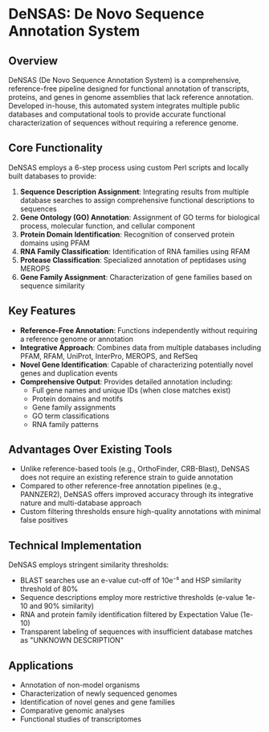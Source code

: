 # DeNSAS: De Novo Sequence Annotation System

## Overview

DeNSAS (De Novo Sequence Annotation System) is a comprehensive, reference-free pipeline designed for functional annotation of transcripts, proteins, and genes in genome assemblies that lack reference annotation. Developed in-house, this automated system integrates multiple public databases and computational tools to provide accurate functional characterization of sequences without requiring a reference genome.

## Core Functionality

DeNSAS employs a 6-step process using custom Perl scripts and locally built databases to provide:

1. **Sequence Description Assignment**: Integrating results from multiple database searches to assign comprehensive functional descriptions to sequences
2. **Gene Ontology (GO) Annotation**: Assignment of GO terms for biological process, molecular function, and cellular component
3. **Protein Domain Identification**: Recognition of conserved protein domains using PFAM
4. **RNA Family Classification**: Identification of RNA families using RFAM
5. **Protease Classification**: Specialized annotation of peptidases using MEROPS
6. **Gene Family Assignment**: Characterization of gene families based on sequence similarity

## Key Features

- **Reference-Free Annotation**: Functions independently without requiring a reference genome or annotation
- **Integrative Approach**: Combines data from multiple databases including PFAM, RFAM, UniProt, InterPro, MEROPS, and RefSeq
- **Novel Gene Identification**: Capable of characterizing potentially novel genes and duplication events
- **Comprehensive Output**: Provides detailed annotation including:
  - Full gene names and unique IDs (when close matches exist)
  - Protein domains and motifs
  - Gene family assignments
  - GO term classifications
  - RNA family patterns

## Advantages Over Existing Tools

- Unlike reference-based tools (e.g., OrthoFinder, CRB-Blast), DeNSAS does not require an existing reference strain to guide annotation
- Compared to other reference-free annotation pipelines (e.g., PANNZER2), DeNSAS offers improved accuracy through its integrative nature and multi-database approach
- Custom filtering thresholds ensure high-quality annotations with minimal false positives

## Technical Implementation

DeNSAS employs stringent similarity thresholds:
- BLAST searches use an e-value cut-off of 10e⁻⁵ and HSP similarity threshold of 80%
- Sequence descriptions employ more restrictive thresholds (e-value 1e-10 and 90% similarity)
- RNA and protein family identification filtered by Expectation Value (1e-10)
- Transparent labeling of sequences with insufficient database matches as "UNKNOWN DESCRIPTION"

## Applications

- Annotation of non-model organisms
- Characterization of newly sequenced genomes
- Identification of novel genes and gene families
- Comparative genomic analyses
- Functional studies of transcriptomes
